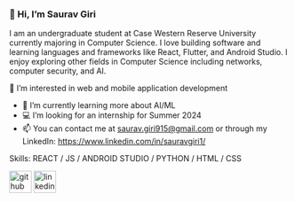### 👋 Hi, I’m Saurav Giri
I am an undergraduate student at Case Western Reserve University currently majoring in Computer Science. I love building software and learning languages and frameworks like React, Flutter, and Android Studio. I enjoy exploring other fields in Computer Science including networks, computer security, and AI.

👀 I’m interested in web and mobile application development
- 🌱 I’m currently learning more about AI/ML
- 💻 I’m looking for an internship for Summer 2024
- 📫 You can contact me at saurav.giri915@gmail.com or through my LinkedIn: https://www.linkedin.com/in/sauravgiri1/

Skills: REACT / JS / ANDROID STUDIO / PYTHON / HTML / CSS



[<img src='https://cdn.jsdelivr.net/npm/simple-icons@3.0.1/icons/github.svg' alt='github' height='40'>](https://github.com/giridaaju)  [<img src='https://cdn.jsdelivr.net/npm/simple-icons@3.0.1/icons/linkedin.svg' alt='linkedin' height='40'>](https://www.linkedin.com/in/sauravgiri1/)  


